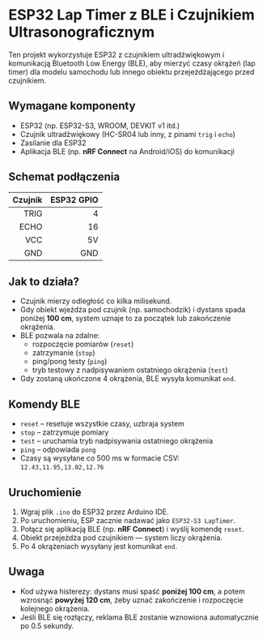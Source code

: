 # ESP32 Lap Timer z BLE i Czujnikiem Ultrasonograficznym

Ten projekt wykorzystuje ESP32 z czujnikiem ultradźwiękowym i komunikacją Bluetooth Low Energy (BLE), aby mierzyć czasy okrążeń (lap timer) dla modelu samochodu lub innego obiektu przejeżdżającego przed czujnikiem.

## Wymagane komponenty
- ESP32 (np. ESP32-S3, WROOM, DEVKIT v1 itd.)
- Czujnik ultradźwiękowy (HC-SR04 lub inny, z pinami `trig` i `echo`)
- Zasilanie dla ESP32
- Aplikacja BLE (np. **nRF Connect** na Android/iOS) do komunikacji

## Schemat podłączenia
| Czujnik | ESP32 GPIO |
|--------:|-----------:|
| TRIG    | 4          |
| ECHO    | 16         |
| VCC     | 5V         |
| GND     | GND        |

## Jak to działa?

- Czujnik mierzy odległość co kilka milisekund.
- Gdy obiekt wjeżdża pod czujnik (np. samochodzik) i dystans spada poniżej **100 cm**, system uznaje to za początek lub zakończenie okrążenia.
- BLE pozwala na zdalne:
  - rozpoczęcie pomiarów (`reset`)
  - zatrzymanie (`stop`)
  - ping/pong testy (`ping`)
  - tryb testowy z nadpisywaniem ostatniego okrążenia (`test`)
- Gdy zostaną ukończone 4 okrążenia, BLE wysyła komunikat `end`.

## Komendy BLE

- `reset` – resetuje wszystkie czasy, uzbraja system
- `stop` – zatrzymuje pomiary
- `test` – uruchamia tryb nadpisywania ostatniego okrążenia
- `ping` – odpowiada `pong`
- Czasy są wysyłane co 500 ms w formacie CSV: `12.43,11.95,13.02,12.76`

## Uruchomienie
1. Wgraj plik `.ino` do ESP32 przez Arduino IDE.
2. Po uruchomieniu, ESP zacznie nadawać jako `ESP32-S3 LapTimer`.
3. Połącz się aplikacją BLE (np. **nRF Connect**) i wyślij komendę `reset`.
4. Obiekt przejeżdża pod czujnikiem — system liczy okrążenia.
5. Po 4 okrążeniach wysyłany jest komunikat `end`.

##  Uwaga
- Kod używa histerezy: dystans musi spaść **poniżej 100 cm**, a potem wzrosnąć **powyżej 120 cm**, żeby uznać zakończenie i rozpoczęcie kolejnego okrążenia.
- Jeśli BLE się rozłączy, reklama BLE zostanie wznowiona automatycznie po 0.5 sekundy.


